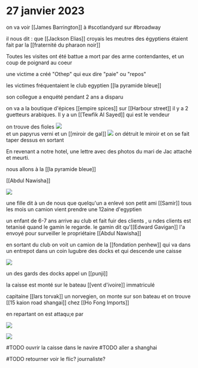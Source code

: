 # 27 janvier 2023

on va voir [[James Barrington]]  à #scotlandyard sur #broadway

il nous dit : que [[Jackson Elias]] croyais les meutres des égyptiens étaient fait par la [[fraternité du pharaon noir]] 

Toutes les visites ont été battue a mort par des arme contendantes, et un coup de poignard au coeur

une victime a créé "Othep" qui eux dire "paie" ou "repos"

les victimes fréquentaient le club egyptien [[la pyramide bleue]]

son collegue  a enquété pendant 2 ans a disparu

on va a la boutique d'épices [[empire spices]] sur [[Harbour street]] il y a 2 guetteurs arabiques. Il y a un [[Tewfik Al Sayed]]  qui est le vendeur

on trouve des fioles ![](images/20230127212927.png)  
et un papyrus verni et un [[miroir de gal]] ![](images/20230127215402.png)  on détruit le miroir et on se fait taper dessus en sortant

En revenant a notre hotel, une lettre avec des photos du mari de Jac attaché et meurti. 


nous allons à la [[la pyramide bleue]]

[[Abdul Nawisha]]

![](images/20230127224314.png)  

une fille dit à un de nous que quelqu'un a enlevé son petit ami [[Samir]] tous les mois un camion vient prendre une 12aine d'egyptien

un enfant de 6-7 ans arrive au club et fait fuir des clients , u ndes clients est tetanisé quand le gamin le regarde. 
le gamin dit qu'[[Edward Gavigan]] l'a envoyé pour surveiller le propriétaire [[Abdul Nawisha]]

en sortant du club on voit un camion de la [[fondation penhew]] qui va dans un entrepot dans un coin lugubre des docks et qui descende une caisse

![](images/20230127233357.png)  

un des gards des docks appel un [[punji]]

la caisse est monté sur le bateau [[vent d'ivoire]] immatriculé 

capitaine [[lars torvak]] un norvegien, on monte sur son bateau et on trouve [[15 kaion road shangai]] chez [[Ho Fong Imports]]

en repartant on est attaqu;e par 

![](images/20230128000230.png)  

![](images/20230128175904.png)  


#TODO ouvrir la caisse dans le navire
#TODO aller a shanghai

#TODO retourner voir le flic? journaliste?
